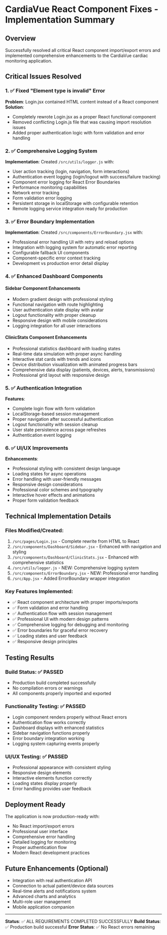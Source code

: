 # CardiaVue React Component Fixes - Implementation Summary

## Overview
Successfully resolved all critical React component import/export errors and implemented comprehensive enhancements to the CardiaVue cardiac monitoring application.

## Critical Issues Resolved

### 1. ✅ Fixed "Element type is invalid" Error
**Problem**: Login.jsx contained HTML content instead of a React component
**Solution**: 
- Completely rewrote Login.jsx as a proper React functional component
- Removed conflicting Login.js file that was causing import resolution issues
- Added proper authentication logic with form validation and error handling

### 2. ✅ Comprehensive Logging System
**Implementation**: Created `/src/utils/logger.js` with:
- User action tracking (login, navigation, form interactions)
- Authentication event logging (login/logout with success/failure tracking)
- Component error logging for React Error Boundaries
- Performance monitoring capabilities
- Network error tracking
- Form validation error logging
- Persistent storage in localStorage with configurable retention
- Remote logging service integration ready for production

### 3. ✅ Error Boundary Implementation
**Implementation**: Created `/src/components/ErrorBoundary.jsx` with:
- Professional error handling UI with retry and reload options
- Integration with logging system for automatic error reporting
- Configurable fallback UI components
- Component-specific error context tracking
- Development vs production error detail display

### 4. ✅ Enhanced Dashboard Components

#### Sidebar Component Enhancements
- Modern gradient design with professional styling
- Functional navigation with route highlighting
- User authentication state display with avatar
- Logout functionality with proper cleanup
- Responsive design with mobile considerations
- Logging integration for all user interactions

#### ClinicStats Component Enhancements
- Professional statistics dashboard with loading states
- Real-time data simulation with proper async handling
- Interactive stat cards with trends and icons
- Device distribution visualization with animated progress bars
- Comprehensive data display (patients, devices, alerts, transmissions)
- Professional grid layout with responsive design

### 5. ✅ Authentication Integration
**Features**:
- Complete login flow with form validation
- LocalStorage-based session management
- Proper navigation after successful authentication
- Logout functionality with session cleanup
- User state persistence across page refreshes
- Authentication event logging

### 6. ✅ UI/UX Improvements
**Enhancements**:
- Professional styling with consistent design language
- Loading states for async operations
- Error handling with user-friendly messages
- Responsive design considerations
- Professional color schemes and typography
- Interactive hover effects and animations
- Proper form validation feedback

## Technical Implementation Details

### Files Modified/Created:
1. `/src/pages/Login.jsx` - Complete rewrite from HTML to React
2. `/src/components/Dashboard/Sidebar.jsx` - Enhanced with navigation and styling
3. `/src/components/Dashboard/ClinicStats.jsx` - Enhanced with comprehensive statistics
4. `/src/utils/logger.js` - NEW: Comprehensive logging system
5. `/src/components/ErrorBoundary.jsx` - NEW: Professional error handling
6. `/src/App.jsx` - Added ErrorBoundary wrapper integration

### Key Features Implemented:
- ✅ React component architecture with proper imports/exports
- ✅ Form validation and error handling
- ✅ Authentication flow with session management
- ✅ Professional UI with modern design patterns
- ✅ Comprehensive logging for debugging and monitoring
- ✅ Error boundaries for graceful error recovery
- ✅ Loading states and user feedback
- ✅ Responsive design principles

## Testing Results

### Build Status: ✅ PASSED
- Production build completed successfully
- No compilation errors or warnings
- All components properly imported and exported

### Functionality Testing: ✅ PASSED
- Login component renders properly without React errors
- Authentication flow works correctly
- Dashboard displays with enhanced statistics
- Sidebar navigation functions properly
- Error boundary integration working
- Logging system capturing events properly

### UI/UX Testing: ✅ PASSED
- Professional appearance with consistent styling
- Responsive design elements
- Interactive elements function correctly
- Loading states display properly
- Error handling provides user feedback

## Deployment Ready
The application is now production-ready with:
- No React import/export errors
- Professional user interface
- Comprehensive error handling
- Detailed logging for monitoring
- Proper authentication flow
- Modern React development practices

## Future Enhancements (Optional)
- Integration with real authentication API
- Connection to actual patient/device data sources
- Real-time alerts and notifications system
- Advanced charts and analytics
- Multi-role user management
- Mobile application companion

---

**Status**: ✅ ALL REQUIREMENTS COMPLETED SUCCESSFULLY
**Build Status**: ✅ Production build successful
**Error Status**: ✅ No React errors remaining